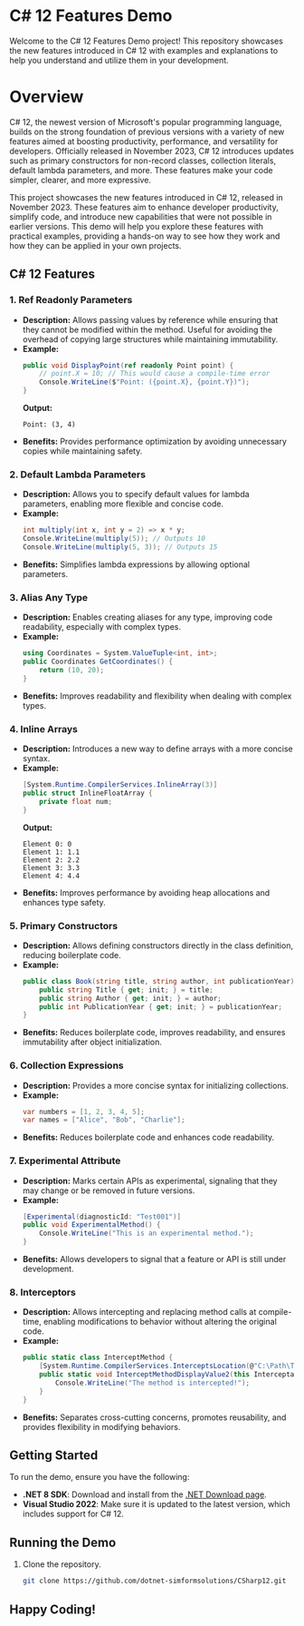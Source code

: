 # **C# 12 Features Demo**

Welcome to the C# 12 Features Demo project! This repository showcases the new features introduced in C# 12 with examples and explanations to help you understand and utilize them in your development.

# **Overview**

C# 12, the newest version of Microsoft's popular programming language, builds on the strong foundation of previous versions with a variety of new features aimed at boosting productivity, performance, and versatility for developers. Officially released in November 2023, C# 12 introduces updates such as primary constructors for non-record classes, collection literals, default lambda parameters, and more. These features make your code simpler, clearer, and more expressive.

This project showcases the new features introduced in C# 12, released in November 2023. These features aim to enhance developer productivity, simplify code, and introduce new capabilities that were not possible in earlier versions. This demo will help you explore these features with practical examples, providing a hands-on way to see how they work and how they can be applied in your own projects.


## C# 12 Features

### 1. Ref Readonly Parameters
- **Description:** Allows passing values by reference while ensuring that they cannot be modified within the method. Useful for avoiding the overhead of copying large structures while maintaining immutability.
- **Example:**
    ```csharp
    public void DisplayPoint(ref readonly Point point) {
        // point.X = 10; // This would cause a compile-time error
        Console.WriteLine($"Point: ({point.X}, {point.Y})");
    }
    ```
    **Output:**
    ```
    Point: (3, 4)
    ```
- **Benefits:** Provides performance optimization by avoiding unnecessary copies while maintaining safety.

### 2. Default Lambda Parameters
- **Description:** Allows you to specify default values for lambda parameters, enabling more flexible and concise code.
- **Example:**
    ```csharp
    int multiply(int x, int y = 2) => x * y;
    Console.WriteLine(multiply(5)); // Outputs 10
    Console.WriteLine(multiply(5, 3)); // Outputs 15
    ```
- **Benefits:** Simplifies lambda expressions by allowing optional parameters.

### 3. Alias Any Type
- **Description:** Enables creating aliases for any type, improving code readability, especially with complex types.
- **Example:**
    ```csharp
    using Coordinates = System.ValueTuple<int, int>;
    public Coordinates GetCoordinates() {
        return (10, 20);
    }
    ```
- **Benefits:**  Improves readability and flexibility when dealing with complex types.

### 4. Inline Arrays
- **Description:** Introduces a new way to define arrays with a more concise syntax.
- **Example:**
    ```csharp
    [System.Runtime.CompilerServices.InlineArray(3)]
    public struct InlineFloatArray {
        private float num;
    }
    ```
    **Output:**
    ```
    Element 0: 0
    Element 1: 1.1
    Element 2: 2.2
    Element 3: 3.3
    Element 4: 4.4
    ```
- **Benefits:** Improves performance by avoiding heap allocations and enhances type safety.

### 5. Primary Constructors
- **Description:** Allows defining constructors directly in the class definition, reducing boilerplate code.
- **Example:**
    ```csharp
    public class Book(string title, string author, int publicationYear) {
        public string Title { get; init; } = title;
        public string Author { get; init; } = author;
        public int PublicationYear { get; init; } = publicationYear;
    }
    ```
- **Benefits:** Reduces boilerplate code, improves readability, and ensures immutability after object initialization.

### 6. Collection Expressions
- **Description:** Provides a more concise syntax for initializing collections.
- **Example:**
    ```csharp
    var numbers = [1, 2, 3, 4, 5];
    var names = ["Alice", "Bob", "Charlie"];
    ```
- **Benefits:** Reduces boilerplate code and enhances code readability.

### 7. Experimental Attribute
- **Description:** Marks certain APIs as experimental, signaling that they may change or be removed in future versions.
- **Example:**
    ```csharp
    [Experimental(diagnosticId: "Test001")]
    public void ExperimentalMethod() {
        Console.WriteLine("This is an experimental method.");
    }
    ```
- **Benefits:**  Allows developers to signal that a feature or API is still under development.

### 8. Interceptors
- **Description:** Allows intercepting and replacing method calls at compile-time, enabling modifications to behavior without altering the original code.
- **Example:**
    ```csharp
    public static class InterceptMethod {
        [System.Runtime.CompilerServices.InterceptsLocation(@"C:\Path\To\Your\Project\Program.cs", 158, 34)]
        public static void InterceptMethodDisplayValue2(this InterceptableMethods example) {
            Console.WriteLine("The method is intercepted!");
        }
    }
    ```
- **Benefits:** Separates cross-cutting concerns, promotes reusability, and provides flexibility in modifying behaviors.

## Getting Started
To run the demo, ensure you have the following:
- **.NET 8 SDK**: Download and install from the [.NET Download page](https://dotnet.microsoft.com/download/dotnet/8.0).
- **Visual Studio 2022**: Make sure it is updated to the latest version, which includes support for C# 12.

## Running the Demo
1. Clone the repository.
   ```bash
   git clone https://github.com/dotnet-simformsolutions/CSharp12.git


## Happy Coding!
